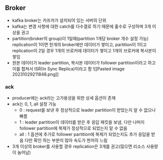 
## Broker
- kafka broker는 카프카가 설치되어 있는 서버의 단위
- kafka는 변경 사항에 대한 catch를 다수결로 하기 때문에 홀수로 구성하며 3개 이상을 권고
- partition(broker의 group)이 1일때(partition 1개당 broker 개수 설정 가능) replication이 1이면 한개의 broker에만 데이터가 쌓이고, partition이 1이고 replication이 2일 경우 1개의 브로커에 데이터가 쌓이고 1개의 브로커에 복사본이 쌓임 
- 원본 데이터가 leader partition, 복사본 데이터가 follower partition이라고 하고 이를 합쳐서 ISR(In Sync Replica)이라고 함
![[Pasted image 20231029211848.png]]

### ack
- producer에는 ack라는 고가용성을 위한 상세 옵션이 존재
- ack는 0, 1, all 설정 가능
	- 0 : request를 보낸 후 정상적으로 leader partition이 받았는지 알 수 없으나 빠름
	- 1 : leader partition이 데이터를 받은 후 응답 패킷을 보냄, 다만 나머지 follower partition에 복제가 정상적으로 되었는지 알 수 없음
	- all : 1 옵션에 추가로 follower partition에 복제가 되었는지도 추가 응답을 받음 다만 확인 하는 부분이 많아 속도가 현저히 느림
- 3개 이상의 broker를 사용할 경우 replication은 3개를 권고(많으면 리소스 사용량이 늘어남)
